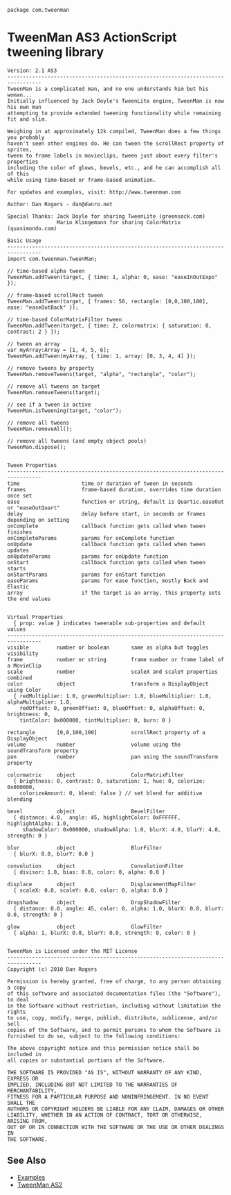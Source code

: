 `package com.tweenman`

TweenMan AS3 ActionScript tweening library
==========================================

	Version: 2.1 AS3
	---------------------------------------------------------------------------------
	TweenMan is a complicated man, and no one understands him but his woman...
	Initially influenced by Jack Doyle's TweenLite engine, TweenMan is now his own man 
	attempting to provide extended tweening functionality while remaining fit and slim.
	
	Weighing in at approximately 12k compiled, TweenMan does a few things you probably 
	haven't seen other engines do. He can tween the scrollRect property of sprites, 
	tween to frame labels in movieclips, tween just about every filter's properties 
	including the color of glows, bevels, etc., and he can accomplish all of this 
	while using time-based or frame-based animation.
	
	For updates and examples, visit: http://www.tweenman.com
	
	Author: Dan Rogers - dan@danro.net
	
	Special Thanks:	Jack Doyle for sharing TweenLite (greensock.com)
					Mario Klingemann for sharing ColorMatrix (quasimondo.com)
	
	Basic Usage
	---------------------------------------------------------------------------------
	import com.tweenman.TweenMan;

	// time-based alpha tween
	TweenMan.addTween(target, { time: 1, alpha: 0, ease: "easeInOutExpo" });

	// frame-based scrollRect tween
	TweenMan.addTween(target, { frames: 50, rectangle: [0,0,100,100], ease: "easeOutBack" });

	// time-based ColorMatrixFilter tween
	TweenMan.addTween(target, { time: 2, colormatrix: { saturation: 0, contrast: 2 } });

	// tween an array
	var myArray:Array = [1, 4, 5, 6];
	TweenMan.addTween(myArray, { time: 1, array: [0, 3, 4, 4] });

	// remove tweens by property
	TweenMan.removeTweens(target, "alpha", "rectangle", "color");

	// remove all tweens on target
	TweenMan.removeTweens(target);

	// see if a tween is active
	TweenMan.isTweening(target, "color");
	
	// remove all tweens
	TweenMan.removeAll();
	
	// remove all tweens (and empty object pools)
	TweenMan.dispose();


	Tween Properties
	---------------------------------------------------------------------------------
	time					time or duration of tween in seconds
	frames					frame-based duration, overrides time duration once set
	ease					function or string, default is Quartic.easeOut or "easeOutQuart"
	delay					delay before start, in seconds or frames depending on setting
	onComplete				callback function gets called when tween finishes
	onCompleteParams		params for onComplete function
	onUpdate				callback function gets called when tween updates
	onUpdateParams			params for onUpdate function
	onStart					callback function gets called when tween starts
	onStartParams			params for onStart function
	easeParams				params for ease function, mostly Back and Elastic
	array					if the target is an array, this property sets the end values


	Virtual Properties  
	  { prop: value } indicates tweenable sub-properties and default values
	---------------------------------------------------------------------------------
	visible			number or boolean		same as alpha but toggles visibility
	frame			number or string		frame number or frame label of a MovieClip
	scale			number					scaleX and scaleY properties combined
	color			object					transform a DisplayObject using Color
	  { redMultiplier: 1.0, greenMultiplier: 1.0, blueMultiplier: 1.0, alphaMultiplier: 1.0, 
		redOffset: 0, greenOffset: 0, blueOffset: 0, alphaOffset: 0, brightness: 0,
		tintColor: 0x000000, tintMultiplier: 0, burn: 0 }
	
	rectangle		[0,0,100,100]			scrollRect property of a DisplayObject
	volume			number					volume using the soundTransform property
	pan				number					pan using the soundTransform property
	
	colormatrix		object					ColorMatrixFilter
	  { brightness: 0, contrast: 0, saturation: 1, hue: 0, colorize: 0x000000, 
		colorizeAmount: 0, blend: false } // set blend for additive blending
	
	bevel			object					BevelFilter
	  { distance: 4.0,  angle: 45, highlightColor: 0xFFFFFF, highlightAlpha: 1.0, 
		 shadowColor: 0x000000, shadowAlpha: 1.0, blurX: 4.0, blurY: 4.0, strength: 0 }
	
	blur			object					BlurFilter
	  { blurX: 0.0, blurY: 0.0 }
	
	convolution		object					ConvolutionFilter
	  { divisor: 1.0, bias: 0.0, color: 0, alpha: 0.0 }
	
	displace		object					DisplacementMapFilter
	  { scaleX: 0.0, scaleY: 0.0, color: 0, alpha: 0.0 }
	
	dropshadow		object					DropShadowFilter
	  { distance: 0.0, angle: 45, color: 0, alpha: 1.0, blurX: 0.0, blurY: 0.0, strength: 0 }
	
	glow			object					GlowFilter
	  { alpha: 1, blurX: 0.0, blurY: 0.0, strength: 0, color: 0 }


	TweenMan is Licensed under the MIT License
	---------------------------------------------------------------------------------
	Copyright (c) 2010 Dan Rogers

	Permission is hereby granted, free of charge, to any person obtaining a copy
	of this software and associated documentation files (the "Software"), to deal
	in the Software without restriction, including without limitation the rights
	to use, copy, modify, merge, publish, distribute, sublicense, and/or sell
	copies of the Software, and to permit persons to whom the Software is
	furnished to do so, subject to the following conditions:

	The above copyright notice and this permission notice shall be included in
	all copies or substantial portions of the Software.

	THE SOFTWARE IS PROVIDED "AS IS", WITHOUT WARRANTY OF ANY KIND, EXPRESS OR
	IMPLIED, INCLUDING BUT NOT LIMITED TO THE WARRANTIES OF MERCHANTABILITY,
	FITNESS FOR A PARTICULAR PURPOSE AND NONINFRINGEMENT. IN NO EVENT SHALL THE
	AUTHORS OR COPYRIGHT HOLDERS BE LIABLE FOR ANY CLAIM, DAMAGES OR OTHER
	LIABILITY, WHETHER IN AN ACTION OF CONTRACT, TORT OR OTHERWISE, ARISING FROM,
	OUT OF OR IN CONNECTION WITH THE SOFTWARE OR THE USE OR OTHER DEALINGS IN
	THE SOFTWARE.

See Also
--------

* [Examples](http://github.com/danro/tweenman-examples)
* [TweenMan AS2](http://github.com/danro/tweenman-as2)
